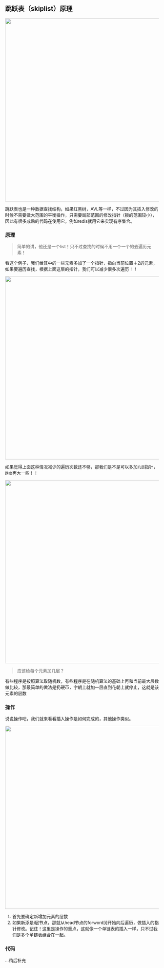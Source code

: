 ## 跳跃表（skiplist）原理


<img src="https://raw.githubusercontent.com/arkulo56/thought/master/images/algorithm/skiplist0.png" width="600" />


跳跃表也是一种数据查找结构，如果红黑树，AVL等一样，不过因为其插入修改的时候不需要做大范围的平衡操作，只需要局部范围的修改指针（锁的范围较小），因此有很多成熟的代码在使用它，例如redis就用它来实现有序集合。

### 原理

> 简单的讲，他还是一个list！只不过查找的时候不用一个一个的去遍历元素！

看这个例子，我们给其中的一些元素多加了一个指针，指向当前位置＋2的元素，如果要遍历查找，根据上面这层的指针，我们可以减少很多次遍历！！

<img src="https://raw.githubusercontent.com/arkulo56/thought/master/images/algorithm/skiplist1.png" width="600" />


如果觉得上面这种情况减少的遍历次数还不够，那我们是不是可以多加`几层`指针，`跨度`再大一些！！

<img src="https://raw.githubusercontent.com/arkulo56/thought/master/images/algorithm/skiplist2.png" width="600" />


> 应该给每个元素加几层？

有些程序是按照算法取随机数，有些程序是在随机算法的基础上再和当前最大层数做比较，那最简单的做法是扔硬币，字朝上就加一层直到花朝上就停止，这就是该元素的层数



### 操作

说说操作吧，我们就来看看插入操作是如何完成的，其他操作类似。

<img src="https://raw.githubusercontent.com/arkulo56/thought/master/images/algorithm/skiplist3.png" width="600" />

1. 首先要确定新增加元素的层数
2. 如果新添是i层节点，那就从head节点的forword[i]开始向后遍历，做插入的指针修改。记住！这里是操作的重点，这就像一个单链表的插入一样，只不过我们是多个单链表组合在一起。


### 代码

...稍后补充